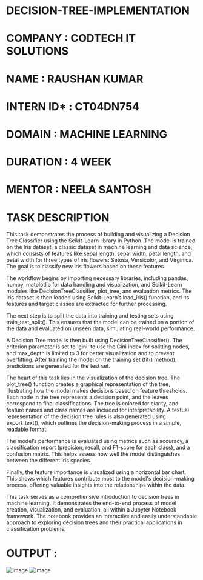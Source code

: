 # DECISION-TREE-IMPLEMENTATION

# COMPANY : CODTECH IT SOLUTIONS

# NAME : RAUSHAN KUMAR

# INTERN ID* : CT04DN754

# DOMAIN : MACHINE LEARNING

# DURATION : 4 WEEK

# MENTOR : NEELA SANTOSH

# TASK DESCRIPTION 
This task demonstrates the process of building and visualizing a Decision Tree Classifier using the Scikit-Learn library in Python. The model is trained on the Iris dataset, a classic dataset in machine learning and data science, which consists of features like sepal length, sepal width, petal length, and petal width for three types of iris flowers: Setosa, Versicolor, and Virginica. The goal is to classify new iris flowers based on these features.

The workflow begins by importing necessary libraries, including pandas, numpy, matplotlib for data handling and visualization, and Scikit-Learn modules like DecisionTreeClassifier, plot_tree, and evaluation metrics. The Iris dataset is then loaded using Scikit-Learn’s load_iris() function, and its features and target classes are extracted for further processing.

The next step is to split the data into training and testing sets using train_test_split(). This ensures that the model can be trained on a portion of the data and evaluated on unseen data, simulating real-world performance.

A Decision Tree model is then built using DecisionTreeClassifier(). The criterion parameter is set to 'gini' to use the Gini index for splitting nodes, and max_depth is limited to 3 for better visualization and to prevent overfitting. After training the model on the training set (fit() method), predictions are generated for the test set.

The heart of this task lies in the visualization of the decision tree. The plot_tree() function creates a graphical representation of the tree, illustrating how the model makes decisions based on feature thresholds. Each node in the tree represents a decision point, and the leaves correspond to final classifications. The tree is colored for clarity, and feature names and class names are included for interpretability. A textual representation of the decision tree rules is also generated using export_text(), which outlines the decision-making process in a simple, readable format.

The model’s performance is evaluated using metrics such as accuracy, a classification report (precision, recall, and F1-score for each class), and a confusion matrix. This helps assess how well the model distinguishes between the different iris species.

Finally, the feature importance is visualized using a horizontal bar chart. This shows which features contribute most to the model's decision-making process, offering valuable insights into the relationships within the data.

This task serves as a comprehensive introduction to decision trees in machine learning. It demonstrates the end-to-end process of model creation, visualization, and evaluation, all within a Jupyter Notebook framework. The notebook provides an interactive and easily understandable approach to exploring decision trees and their practical applications in classification problems.

# OUTPUT :

![Image](https://github.com/user-attachments/assets/6bc0ad33-e10c-468a-b3df-9bdf71a59c6c)
![Image](https://github.com/user-attachments/assets/0ba712a4-2d37-4f98-b081-e3b3836314d7)

